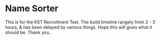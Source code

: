 # Name Sorter
This is for the KST Recruitment Test.
The build timeline rangely from 2 - 3 hours, & has been delayed by various things.
Hope this will gives what it should be.
Thank you..
